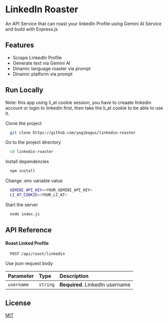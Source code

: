 
# LinkedIn Roaster

An API Service that can roast your linkedIn Profile using Gemini AI Service and build with Express.js


## Features

- Scrape LinkedIn Profile
- Generate text via Gemini AI
- Dinamic language roaster via prompt
- Dinamic platform via prompt


## Run Locally

Note: this app using li_at cookie session, you have to creaate linkedin account or login to linkedin first, then take the li_at cookie to be able to use it.

Clone the project

```bash
  git clone https://github.com/yogibagus/linkedin-roaster
```

Go to the project directory

```bash
  cd linkedin-roaster
```

Install dependencies

```bash
  npm install
```

Change .env variable value

```bash
  GEMINI_API_KEY=<YOUR_GEMINI_API_KEY>
  LI_AT_COOKIE=<YOUR_LI_AT>
```

Start the server

```bash
  node index.js
```


## API Reference

#### Roast Linked Profile

```http
  POST /api/roast/linkedin
```
Use json request body

| Parameter | Type     | Description                |
| :-------- | :------- | :------------------------- |
| `username` | `string` | **Required**. LinkedIn username|



## License

[MIT](https://choosealicense.com/licenses/mit/)

